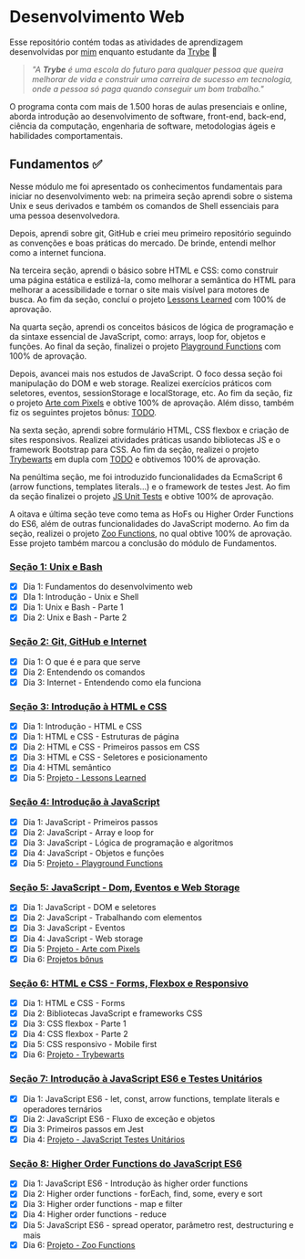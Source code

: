 # Desenvolvimento Web

Esse repositório contém todas as atividades de aprendizagem desenvolvidas por [mim](https://www.linkedin.com/in/marlon-couto-406387236/) enquanto estudante da [Trybe](https://www.betrybe.com/) 🚀

> _"A **Trybe** é uma escola do futuro para qualquer pessoa que queira melhorar de vida e construir uma carreira de sucesso em tecnologia, onde a pessoa só paga quando conseguir um bom trabalho."_

O programa conta com mais de 1.500 horas de aulas presenciais e online, aborda introdução ao desenvolvimento de software, front-end, back-end, ciência da computação, engenharia de software, metodologias ágeis e habilidades comportamentais.

## Fundamentos ✅

Nesse módulo me foi apresentado os conhecimentos fundamentais para iniciar no desenvolvimento web: na primeira seção aprendi sobre o sistema Unix e seus derivados e também os comandos de Shell essenciais para uma pessoa desenvolvedora.

Depois, aprendi sobre git, GitHub e criei meu primeiro repositório seguindo as convenções e boas práticas do mercado. De brinde, entendi melhor como a internet funciona.

Na terceira seção, aprendi o básico sobre HTML e CSS: como construir uma página estática e estilizá-la, como melhorar a semântica do HTML para melhorar a acessibilidade e tornar o site mais visível para motores de busca. Ao fim da seção, concluí o projeto [Lessons Learned]() com 100% de aprovação.

Na quarta seção, aprendi os conceitos básicos de lógica de programação e da sintaxe essencial de JavaScript, como: arrays, loop for, objetos e funções. Ao final da seção, finalizei o projeto [Playground Functions]() com 100% de aprovação.

Depois, avancei mais nos estudos de JavaScript. O foco dessa seção foi manipulação do DOM e web storage. Realizei exercícios práticos com seletores, eventos, sessionStorage e localStorage, etc. Ao fim da seção, fiz o projeto [Arte com Pixels]() e obtive 100% de aprovação. Além disso, também fiz os seguintes projetos bônus: [TODO]().

Na sexta seção, aprendi sobre formulário HTML, CSS flexbox e criação de sites responsivos. Realizei atividades práticas usando bibliotecas JS e o framework Bootstrap para CSS. Ao fim da seção, realizei o projeto [Trybewarts]() em dupla com [TODO]() e obtivemos 100% de aprovação.

Na penúltima seção, me foi introduzido funcionalidades da EcmaScript 6 (arrow functions, templates literals...) e o framework de testes Jest. Ao fim da seção finalizei o projeto [JS Unit Tests]() e obtive 100% de aprovação.

A oitava e última seção teve como tema as HoFs ou Higher Order Functions do ES6, além de outras funcionalidades do JavaScript moderno. Ao fim da seção, realizei o projeto [Zoo Functions](), no qual obtive 100% de aprovação. Esse projeto também marcou a conclusão do módulo de Fundamentos.

### [Seção 1: Unix e Bash]()

- [x] Dia 1: Fundamentos do desenvolvimento web
- [x] DIa 1: Introdução - Unix e Shell
- [x] Dia 1: Unix e Bash - Parte 1
- [x] Dia 2: Unix e Bash - Parte 2

### [Seção 2: Git, GitHub e Internet]()

- [x] Dia 1: O que é e para que serve
- [x] Dia 2: Entendendo os comandos
- [x] Dia 3: Internet - Entendendo como ela funciona

### [Seção 3: Introdução à HTML e CSS]()

- [x] Dia 1: Introdução - HTML e CSS
- [x] Dia 1: HTML e CSS - Estruturas de página
- [x] Dia 2: HTML e CSS - Primeiros passos em CSS
- [x] Dia 3: HTML e CSS - Seletores e posicionamento
- [x] Dia 4: HTML semântico
- [x] Dia 5: [Projeto - Lessons Learned]()

### [Seção 4: Introdução à JavaScript]()

- [x] Dia 1: JavaScript - Primeiros passos
- [x] Dia 2: JavaScript - Array e loop for
- [x] Dia 3: JavaScript - Lógica de programação e algoritmos
- [x] Dia 4: JavaScript - Objetos e funções
- [x] Dia 5: [Projeto - Playground Functions]()

### [Seção 5: JavaScript - Dom, Eventos e Web Storage]()

- [x] Dia 1: JavaScript - DOM e seletores
- [x] Dia 2: JavaScript - Trabalhando com elementos
- [x] Dia 3: JavaScript - Eventos
- [x] Dia 4: JavaScript - Web storage
- [x] Dia 5: [Projeto - Arte com Pixels]()
- [x] Dia 6: [Projetos bônus]()

### [Seção 6: HTML e CSS - Forms, Flexbox e Responsivo]()

- [x] Dia 1: HTML e CSS - Forms
- [x] Dia 2: Bibliotecas JavaScript e frameworks CSS
- [x] Dia 3: CSS flexbox - Parte 1
- [x] Dia 4: CSS flexbox - Parte 2
- [x] Dia 5: CSS responsivo - Mobile first
- [x] Dia 6: [Projeto - Trybewarts]()

### [Seção 7: Introdução à JavaScript ES6 e Testes Unitários]()

- [x] Dia 1: JavaScript ES6 - let, const, arrow functions, template literals e operadores ternários
- [x] Dia 2: JavaScript ES6 - Fluxo de exceção e objetos
- [x] Dia 3: Primeiros passos em Jest
- [x] Dia 4: [Projeto - JavaScript Testes Unitários]()

### [Seção 8: Higher Order Functions do JavaScript ES6]()

- [x] Dia 1: JavaScript ES6 - Introdução às higher order functions
- [x] Dia 2: Higher order functions - forEach, find, some, every e sort
- [x] Dia 3: Higher order functions - map e filter
- [x] Dia 4: Higher order functions - reduce
- [x] Dia 5: JavaScript ES6 - spread operator, parâmetro rest, destructuring e mais
- [x] Dia 6: [Projeto - Zoo Functions]()
